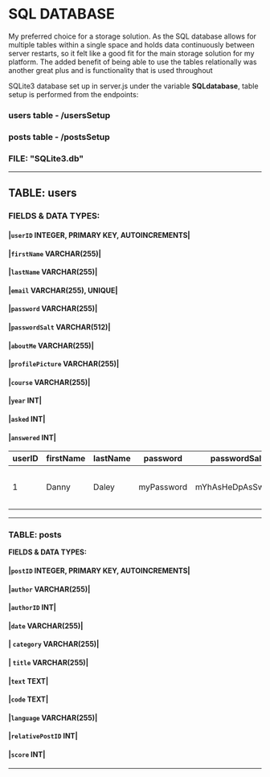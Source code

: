# SQL DATABASE

My preferred choice for a storage solution. As the SQL database allows for multiple tables within a single space
and holds data continuously between server restarts, so it felt like a good fit for the main storage solution for my platform.
The added benefit of being able to use the tables relationally was another great plus and is functionality that is used throughout

SQLite3 database set up in server.js under the variable **SQLdatabase**, table setup is performed from the endpoints:

### **users table** - /usersSetup

### **posts table** - /postsSetup

### **FILE: "SQLite3.db"**

---

## TABLE: users

### **FIELDS & DATA TYPES:**

#### |`userID` INTEGER, PRIMARY KEY, AUTOINCREMENTS|

#### |`firstName` VARCHAR(255)|

#### |`lastName` VARCHAR(255)|

#### |`email` VARCHAR(255), UNIQUE|

#### |`password` VARCHAR(255)|

#### |`passwordSalt` VARCHAR(512)|

#### |`aboutMe` VARCHAR(255)|

#### |`profilePicture` VARCHAR(255)|

#### |`course` VARCHAR(255)|

#### |`year` INT|

#### |`asked` INT|

#### |`answered` INT|

| userID | firstName | lastName | password   | passwordSalt     | aboutMe                   | profilePicture  | course | year | asked | answered |
| ------ | --------- | -------- | ---------- | ---------------- | ------------------------- | --------------- | ------ | ---- | ----- | -------- |
| 1      | Danny     | Daley    | myPassword | mYhAsHeDpAsSwOrD | This is my about me text! | Web Development | 3      | 1    | 4     |

---

### TABLE: posts

**FIELDS & DATA TYPES:**

#### |`postID` INTEGER, PRIMARY KEY, AUTOINCREMENTS|

#### |`author` VARCHAR(255)|

#### |`authorID` INT|

#### |`date` VARCHAR(255)|

#### | `category` VARCHAR(255)|

#### | `title` VARCHAR(255)|

#### |`text` TEXT|

#### |`code` TEXT|

#### |`language` VARCHAR(255)|

#### |`relativePostID` INT|

#### |`score` INT|

---
